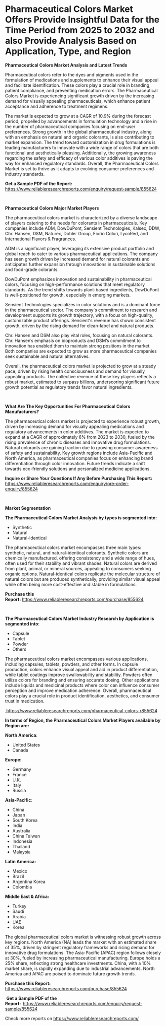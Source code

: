 <p><h1>Pharmaceutical Colors Market Offers Provide Insightful Data for the Time Period from 2025 to 2032 and also Provide Analysis Based on Application, Type, and Region</h1></p><p><strong>Pharmaceutical Colors Market Analysis and Latest Trends</strong></p>
<p><p>Pharmaceutical colors refer to the dyes and pigments used in the formulation of medications and supplements to enhance their visual appeal and facilitate identification. These colors play a crucial role in branding, patient compliance, and preventing medication errors. The Pharmaceutical Colors Market is experiencing significant growth driven by the increasing demand for visually appealing pharmaceuticals, which enhance patient acceptance and adherence to treatment regimens.</p><p>The market is expected to grow at a CAGR of 10.9% during the forecast period, propelled by advancements in formulation technology and a rise in the number of pharmaceutical companies focusing on end-user preferences. Strong growth in the global pharmaceutical industry, along with an emphasis on natural and organic colorants, is also contributing to market expansion. The trend toward customization in drug formulations is leading manufacturers to innovate with a wide range of colors that are both functional and aesthetically pleasing. Additionally, the growing awareness regarding the safety and efficacy of various color additives is paving the way for enhanced regulatory standards. Overall, the Pharmaceutical Colors Market is set to thrive as it adapts to evolving consumer preferences and industry standards.</p></p>
<p><strong>Get a Sample PDF of the Report:&nbsp;</strong> <a href="https://www.reliableresearchreports.com/enquiry/request-sample/855624?utm_campaign=3265&utm_medium=2&utm_source=Github&utm_content=ia&utm_term=31032025&utm_id=pharmaceutical-colors">https://www.reliableresearchreports.com/enquiry/request-sample/855624</a></p>
<p>&nbsp;</p>
<p><strong>Pharmaceutical Colors Major Market Players</strong></p>
<p><p>The pharmaceutical colors market is characterized by a diverse landscape of players catering to the needs for colorants in pharmaceuticals. Key companies include ADM, DowDuPont, Sensient Technologies, Kalsec, DDW, Chr. Hansen, DSM, Naturex, Dohler Group, Fiorio Colori, LycoRed, and International Flavors & Fragrances.</p><p>ADM is a significant player, leveraging its extensive product portfolio and global reach to cater to various pharmaceutical applications. The company has seen growth driven by increased demand for natural colorants and anticipates further expansion through innovations in sustainable solutions and food-grade colorants.</p><p>DowDuPont emphasizes innovation and sustainability in pharmaceutical colors, focusing on high-performance solutions that meet regulatory standards. As the trend shifts towards plant-based ingredients, DowDuPont is well-positioned for growth, especially in emerging markets.</p><p>Sensient Technologies specializes in color solutions and is a dominant force in the pharmaceutical sector. The company's commitment to research and development supports its growth trajectory, with a focus on high-quality, customizable product offerings. Sensient's revenue has shown consistent growth, driven by the rising demand for clean-label and natural products.</p><p>Chr. Hansen and DSM also play vital roles, focusing on natural colorants. Chr. Hansen’s emphasis on bioproducts and DSM’s commitment to innovation has enabled them to maintain strong positions in the market. Both companies are expected to grow as more pharmaceutical companies seek sustainable and natural alternatives.</p><p>Overall, the pharmaceutical colors market is projected to grow at a steady pace, driven by rising health consciousness and demand for visually appealing products. The collective revenue of these key players reflects a robust market, estimated to surpass billions, underscoring significant future growth potential as regulatory trends favor natural ingredients.</p></p>
<p>&nbsp;</p>
<p><strong>What Are The Key Opportunities For Pharmaceutical Colors Manufacturers?</strong></p>
<p><p>The pharmaceutical colors market is projected to experience robust growth, driven by increasing demand for visually appealing medications and regulatory advancements in color additives. The market is expected to expand at a CAGR of approximately 6% from 2023 to 2030, fueled by the rising prevalence of chronic diseases and innovative drug formulations. Natural colorants are gaining traction due to growing consumer awareness of safety and sustainability. Key growth regions include Asia-Pacific and North America, as pharmaceutical companies focus on enhancing brand differentiation through color innovation. Future trends indicate a shift towards eco-friendly solutions and personalized medicine applications.</p></p>
<p><strong>Inquire or Share Your Questions If Any Before Purchasing This Report:</strong> <a href="https://www.reliableresearchreports.com/enquiry/pre-order-enquiry/855624?utm_campaign=3265&utm_medium=2&utm_source=Github&utm_content=ia&utm_term=31032025&utm_id=pharmaceutical-colors">https://www.reliableresearchreports.com/enquiry/pre-order-enquiry/855624</a></p>
<p>&nbsp;</p>
<p><strong>Market Segmentation</strong></p>
<p><strong>The Pharmaceutical Colors Market Analysis by types is segmented into:</strong></p>
<p><ul><li>Synthetic</li><li>Natural</li><li>Natural-Identical</li></ul></p>
<p><p>The pharmaceutical colors market encompasses three main types: synthetic, natural, and natural-identical colorants. Synthetic colors are chemically manufactured, offering consistency and a wide range of hues, often used for their stability and vibrant shades. Natural colors are derived from plant, animal, or mineral sources, appealing to consumers seeking organic options. Natural-identical colors replicate the molecular structure of natural colors but are produced synthetically, providing similar visual appeal while often being more cost-effective and stable in formulations.</p></p>
<p><strong>Purchase this Report:&nbsp;</strong><a href="https://www.reliableresearchreports.com/purchase/855624?utm_campaign=3265&utm_medium=2&utm_source=Github&utm_content=ia&utm_term=31032025&utm_id=pharmaceutical-colors">https://www.reliableresearchreports.com/purchase/855624</a></p>
<p>&nbsp;</p>
<p><strong>The Pharmaceutical Colors Market Industry Research by Application is segmented into:</strong></p>
<p><ul><li>Capsule</li><li>Tablet</li><li>Powder</li><li>Others</li></ul></p>
<p><p>The pharmaceutical colors market encompasses various applications, including capsules, tablets, powders, and other forms. In capsule production, colors enhance visual appeal and aid in product differentiation, while tablet coatings improve swallowability and stability. Powders often utilize colors for branding and ensuring accurate dosing. Other applications include liquids and medicinal products where color can influence consumer perception and improve medication adherence. Overall, pharmaceutical colors play a crucial role in product identification, aesthetics, and consumer trust in medication.</p></p>
<p><a href="https://www.reliableresearchreports.com/pharmaceutical-colors-r855624?utm_campaign=3265&utm_medium=2&utm_source=Github&utm_content=ia&utm_term=31032025&utm_id=pharmaceutical-colors">&nbsp;https://www.reliableresearchreports.com/pharmaceutical-colors-r855624</a></p>
<p><strong>In terms of Region, the Pharmaceutical Colors Market Players available by Region are:</strong></p>
<p>
    <p> <strong> North America: </strong>
        <ul>
            <li>United States</li>
            <li>Canada</li>
        </ul>
        </p> 
    <p> <strong> Europe: </strong>
        <ul>
            <li>Germany</li>
            <li>France</li>
            <li>U.K.</li>
            <li>Italy</li>
            <li>Russia</li>
        </ul>
        </p> 
    <p> <strong> Asia-Pacific: </strong>
        <ul>
            <li>China</li>
            <li>Japan</li>
            <li>South Korea</li>
            <li>India</li>
            <li>Australia</li>
            <li>China Taiwan</li>
            <li>Indonesia</li>
            <li>Thailand</li>
            <li>Malaysia</li>
        </ul>
        </p> 
    <p> <strong> Latin America: </strong>
        <ul>
            <li>Mexico</li>
            <li>Brazil</li>
            <li>Argentina Korea</li>
            <li>Colombia</li>
        </ul>
        </p> 
    <p> <strong> Middle East & Africa: </strong>
        <ul>
            <li>Turkey</li>
            <li>Saudi</li>
            <li>Arabia</li>
            <li>UAE</li>
            <li>Korea</li>
        </ul>
    </p>
    </p>
<p><p>The global pharmaceutical colors market is witnessing robust growth across key regions. North America (NA) leads the market with an estimated share of 35%, driven by stringent regulatory frameworks and rising demand for innovative drug formulations. The Asia-Pacific (APAC) region follows closely at 30%, fueled by increasing pharmaceutical manufacturing. Europe holds a 25% share, reflecting strong healthcare investments. China, with a 10% market share, is rapidly expanding due to industrial advancements. North America and APAC are poised to dominate future growth trends.</p></p>
<p><strong>Purchase this Report: </strong><a href="https://www.reliableresearchreports.com/purchase/855624?utm_campaign=3265&utm_medium=2&utm_source=Github&utm_content=ia&utm_term=31032025&utm_id=pharmaceutical-colors">https://www.reliableresearchreports.com/purchase/855624</a></p>
<p>&nbsp;<strong>Get a Sample PDF of the Report:&nbsp;&nbsp;</strong><a href="https://www.reliableresearchreports.com/enquiry/request-sample/855624?utm_campaign=3265&utm_medium=2&utm_source=Github&utm_content=ia&utm_term=31032025&utm_id=pharmaceutical-colors">https://www.reliableresearchreports.com/enquiry/request-sample/855624</a></p>
<p><strong></strong></p>
<p>Check more reports on <a href="https://www.reliableresearchreports.com/?utm_campaign=3265&utm_medium=2&utm_source=Github&utm_content=ia&utm_term=31032025&utm_id=pharmaceutical-colors">https://www.reliableresearchreports.com/</a></p>